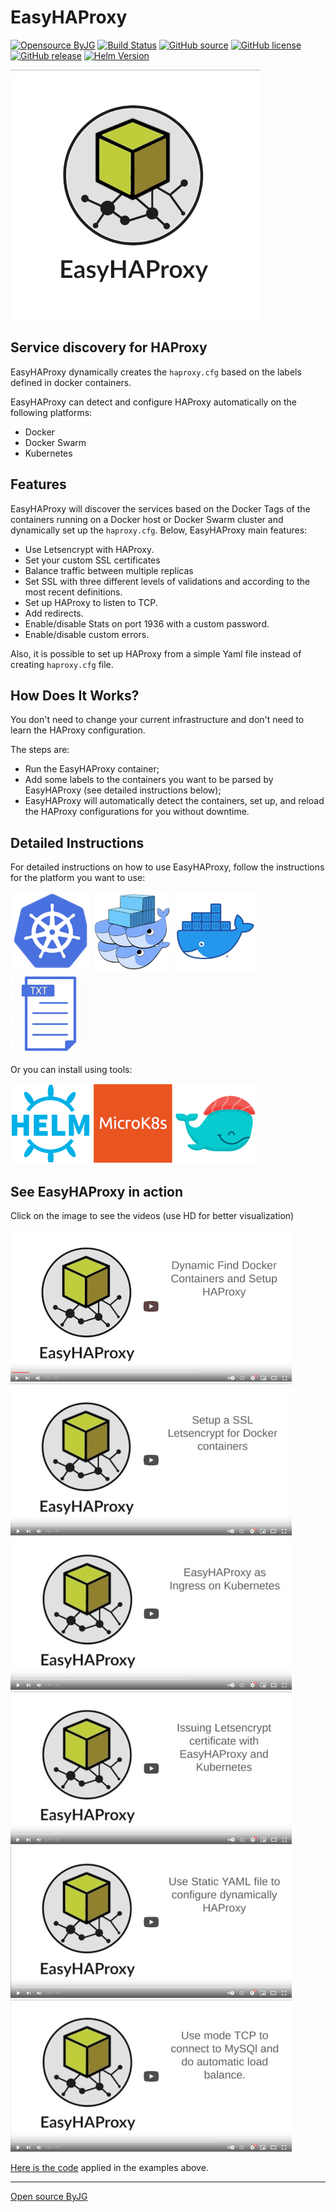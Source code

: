 # EasyHAProxy

[![Opensource ByJG](https://img.shields.io/badge/opensource-byjg-success.svg)](http://opensource.byjg.com)
[![Build Status](https://github.com/byjg/docker-easy-haproxy/actions/workflows/build.yml/badge.svg?branch=master)](https://github.com/byjg/docker-easy-haproxy/actions/workflows/build.yml)
[![GitHub source](https://img.shields.io/badge/Github-source-informational?logo=github)](https://github.com/byjg/docker-easy-haproxy/)
[![GitHub license](https://img.shields.io/github/license/byjg/docker-easy-haproxy.svg)](https://opensource.byjg.com/opensource/licensing.html)
[![GitHub release](https://img.shields.io/github/release/byjg/docker-easy-haproxy.svg)](https://github.com/byjg/docker-easy-haproxy/releases/)
[![Helm Version](https://img.shields.io/badge/dynamic/yaml?color=blue&label=Helm&query=%24.entries.easyhaproxy%5B0%5D.version&url=http%3A%2F%2Fopensource.byjg.com%2Fhelm%2Findex.yaml)](https://opensource.byjg.com/helm)

![EasyHAProxy](docs/easyhaproxy_logo.png)

## Service discovery for HAProxy

EasyHAProxy dynamically creates the `haproxy.cfg` based on the labels defined in docker containers.

EasyHAProxy can detect and configure HAProxy automatically on the following platforms:

- Docker
- Docker Swarm
- Kubernetes

## Features

EasyHAProxy will discover the services based on the Docker Tags of the containers running on a Docker host or Docker Swarm cluster and dynamically set up the `haproxy.cfg`. Below, EasyHAProxy main features:

- Use Letsencrypt with HAProxy.
- Set your custom SSL certificates
- Balance traffic between multiple replicas
- Set SSL with three different levels of validations and according to the most recent definitions.
- Set up HAProxy to listen to TCP.
- Add redirects.
- Enable/disable Stats on port 1936 with a custom password.
- Enable/disable custom errors.

Also, it is possible to set up HAProxy from a simple Yaml file instead of creating `haproxy.cfg` file.

## How Does It Works?

You don't need to change your current infrastructure and don't need to learn the HAProxy configuration.

The steps are:

- Run the EasyHAProxy container;
- Add some labels to the containers you want to be parsed by EasyHAProxy (see detailed instructions below);
- EasyHAProxy will automatically detect the containers, set up, and reload the HAProxy configurations for you without downtime.

## Detailed Instructions

For detailed instructions on how to use EasyHAProxy, follow the instructions for the platform you want to use:

[![Kubernetes](docs/easyhaproxy_kubernetes.png)](docs/kubernetes.md)
[![Docker Swarm](docs/easyhaproxy_swarm.png)](docs/swarm.md)
[![Docker](docs/easyhaproxy_docker.png)](docs/docker.md)
[![Static](docs/easyhaproxy_static.png)](docs/static.md)

Or you can install using tools:

[![Helm](docs/easyhaproxy_helm.png)](docs/helm.md)
[![MicroK8s](docs/easyhaproxy_microk8s.png)](docs/microk8s.md)
[![Dokku](docs/easyhaproxy_dokku.png)](docs/dokku.md)

## See EasyHAProxy in action

Click on the image to see the videos (use HD for better visualization)

[![Docker In Action](docs/video-docker.png)](https://youtu.be/ar8raFK0R1k)
[![Docker and Letsencrypt](docs/video-docker-ssl.png)](https://youtu.be/xwIdj9mc2mU)
[![K8s In Action](docs/video-kubernetes.png)](https://youtu.be/uq7TuLIijks)
[![K8s and Letsencrypt](docs/video-kubernetes-letsencrypt.png)](https://youtu.be/v9Q4M5Al7AQ)
[![Static Configuration](docs/video-static.png)](https://youtu.be/B_bYZnRTGJM)
[![TCP Mode](docs/video-tcp-mysql.png)](https://youtu.be/JHqcq9crbDI)

[Here is the code](https://gist.github.com/byjg/e125e478a0562190176d69ea795fd3d4) applied in the examples above.

----
[Open source ByJG](http://opensource.byjg.com)

